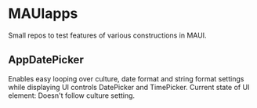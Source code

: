 # MAUIapps
Small repos to test features of various constructions in MAUI. 

## AppDatePicker 
Enables easy looping over culture, date format and string format settings while displaying UI controls DatePicker and TimePicker. 
Current state of UI element: Doesn't follow culture setting. 


